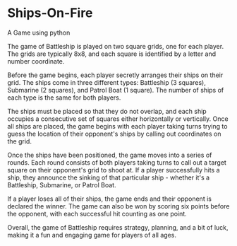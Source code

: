 # Ships-On-Fire
A Game using python

The game of Battleship is played on two square grids, one for each player. The grids are typically 8x8, and each square is identified by a letter and number coordinate.

Before the game begins, each player secretly arranges their ships on their grid. The ships come in three different types: Battleship (3 squares), Submarine (2 squares), and Patrol Boat (1 square). The number of ships of each type is the same for both players.

The ships must be placed so that they do not overlap, and each ship occupies a consecutive set of squares either horizontally or vertically. Once all ships are placed, the game begins with each player taking turns trying to guess the location of their opponent's ships by calling out coordinates on the grid. 

Once the ships have been positioned, the game moves into a series of rounds. Each round consists of both players taking turns to call out a target square on their opponent's grid to shoot at. If a player successfully hits a ship, they announce the sinking of that particular ship - whether it's a Battleship, Submarine, or Patrol Boat.

If a player loses all of their ships, the game ends and their opponent is declared the winner. The game can also be won by scoring six points before the opponent, with each successful hit counting as one point.

Overall, the game of Battleship requires strategy, planning, and a bit of luck, making it a fun and engaging game for players of all ages.
